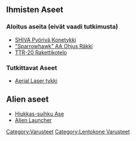 ## Ihmisten Aseet

### Aloitus aseita (eivät vaadi tutkimusta)

- [SHIVA Pyörivä
  Konetykki](Lentokone_Varusteet/Aseet/SHIVA_Pyörivä_Konetykki "wikilink")
- ["Sparrowhawk" AA Ohjus
  Räkki](Lentokone_Varusteet/Aseet/Sparrowhawk_AA_Ohjus_Räkki "wikilink")
- [TTR-20
  Rakettikotelo](Lentokone_Varusteet/Aseet/TR-20_Rakettikotelo "wikilink")

### Tutkittavat Aseet

- [Aerial Laser
  tykki](Lentokone_Varusteet/Aseet/Aerial_Laser_tykki "wikilink")

## Alien aseet

- [Hiukkas-suihku
  Ase](Lentokone_Varusteet/Aseet/Hiukkas-suihku_Ase "wikilink")
- [Alien Launcher](Lentokone_Varusteet/Aseet/Alien_Launcher "wikilink")

[Category:Varusteet](Category:Varusteet "wikilink") [Category:Lentokone
Varusteet](Category:Lentokone_Varusteet "wikilink")